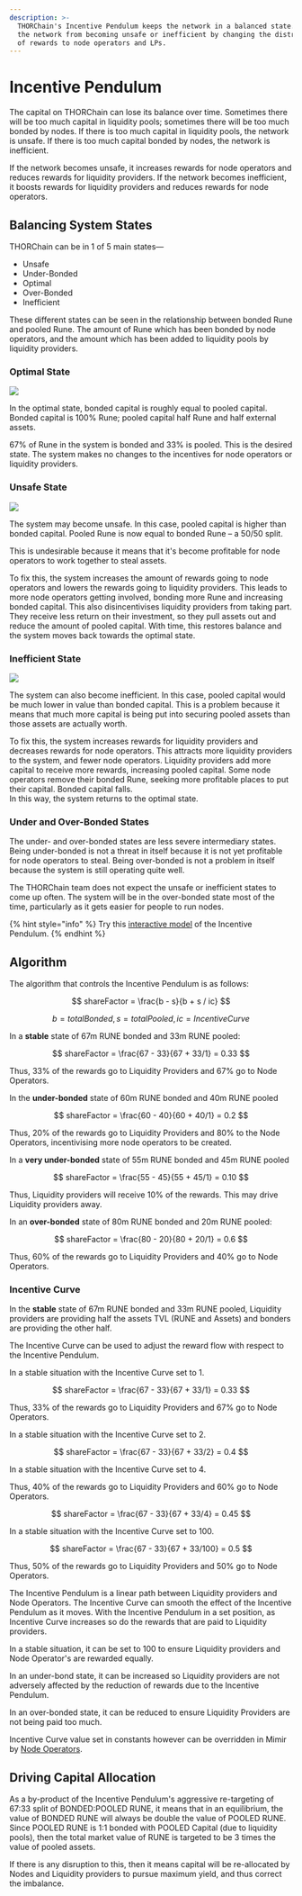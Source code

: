 ```yaml
---
description: >-
  THORChain's Incentive Pendulum keeps the network in a balanced state. It stops
  the network from becoming unsafe or inefficient by changing the distribution
  of rewards to node operators and LPs.
---
```


# Incentive Pendulum

The capital on THORChain can lose its balance over time. Sometimes there will be too much capital in liquidity pools; sometimes there will be too much bonded by nodes. If there is too much capital in liquidity pools, the network is unsafe. If there is too much capital bonded by nodes, the network is inefficient.

If the network becomes unsafe, it increases rewards for node operators and reduces rewards for liquidity providers. If the network becomes inefficient, it boosts rewards for liquidity providers and reduces rewards for node operators.

## Balancing System States

THORChain can be in 1 of 5 main states—

* Unsafe
* Under-Bonded
* Optimal
* Over-Bonded
* Inefficient

These different states can be seen in the relationship between bonded Rune and pooled Rune. The amount of Rune which has been bonded by node operators, and the amount which has been added to liquidity pools by liquidity providers.

### Optimal State

![](../.gitbook/assets/optimal.jpg)

In the optimal state, bonded capital is roughly equal to pooled capital. Bonded capital is 100% Rune; pooled capital half Rune and half external assets.

67% of Rune in the system is bonded and 33% is pooled. This is the desired state. The system makes no changes to the incentives for node operators or liquidity providers.

### Unsafe State

![](../.gitbook/assets/unsafe.jpg)

The system may become unsafe. In this case, pooled capital is higher than bonded capital. Pooled Rune is now equal to bonded Rune – a 50/50 split.

This is undesirable because it means that it's become profitable for node operators to work together to steal assets.

To fix this, the system increases the amount of rewards going to node operators and lowers the rewards going to liquidity providers. This leads to more node operators getting involved, bonding more Rune and increasing bonded capital. This also disincentivises liquidity providers from taking part. They receive less return on their investment, so they pull assets out and reduce the amount of pooled capital. With time, this restores balance and the system moves back towards the optimal state.

### Inefficient State

![](../.gitbook/assets/inefficient.jpg)

The system can also become inefficient. In this case, pooled capital would be much lower in value than bonded capital. This is a problem because it means that much more capital is being put into securing pooled assets than those assets are actually worth.

To fix this, the system increases rewards for liquidity providers and decreases rewards for node operators. This attracts more liquidity providers to the system, and fewer node operators. Liquidity providers add more capital to receive more rewards, increasing pooled capital. Some node operators remove their bonded Rune, seeking more profitable places to put their capital. Bonded capital falls.\
In this way, the system returns to the optimal state.

### Under and Over-Bonded States

The under- and over-bonded states are less severe intermediary states. Being under-bonded is not a threat in itself because it is not yet profitable for node operators to steal. Being over-bonded is not a problem in itself because the system is still operating quite well.

The THORChain team does not expect the unsafe or inefficient states to come up often. The system will be in the over-bonded state most of the time, particularly as it gets easier for people to run nodes.

{% hint style="info" %}
Try this [interactive model](https://rebase.foundation/network/thorchain/system-component/balancer) of the Incentive Pendulum.
{% endhint %}

## Algorithm

The algorithm that controls the Incentive Pendulum is as follows:

$$
shareFactor = \frac{b - s}{b + s / ic}
$$

$$
b = totalBonded, s = totalPooled, ic = Incentive Curve
$$

In a **stable** state of 67m RUNE bonded and 33m RUNE pooled:



$$
shareFactor = \frac{67 -  33}{67 + 33/1} = 0.33
$$

Thus, 33% of the rewards go to Liquidity Providers and 67% go to Node Operators.&#x20;

In the **under-bonded** state of 60m RUNE bonded and 40m RUNE pooled

$$
shareFactor = \frac{60 -  40}{60  + 40/1} = 0.2
$$

Thus, 20% of the rewards go to Liquidity Providers and 80% to the Node Operators, incentivising more node operators to be created.&#x20;

In a **very under-bonded** state of 55m RUNE bonded and 45m RUNE pooled

$$
shareFactor = \frac{55 -  45}{55  + 45/1} = 0.10
$$

Thus, Liquidity providers will receive 10% of the rewards. This may drive Liquidity providers away.

In an **over-bonded** state of 80m RUNE bonded and 20m RUNE pooled:



$$
shareFactor = \frac{80 -  20}{80  + 20/1} = 0.6
$$

Thus, 60% of the rewards go to Liquidity Providers and 40% go to Node Operators.

### Incentive Curve

In the **stable** state of 67m RUNE bonded and 33m RUNE pooled, Liquidity providers are providing half the assets TVL (RUNE and Assets) and bonders are providing the other half.&#x20;

The Incentive Curve can be used to adjust the reward flow with respect to the Incentive Pendulum.



In a stable situation with the Incentive Curve set to 1.

$$
shareFactor = \frac{67 -  33}{67 + 33/1} = 0.33
$$

Thus, 33% of the rewards go to Liquidity Providers and 67% go to Node Operators.&#x20;

In a stable situation with the Incentive Curve set to 2.

$$
shareFactor = \frac{67 -  33}{67 + 33/2} = 0.4
$$

In a stable situation with the Incentive Curve set to 4.

Thus, 40% of the rewards go to Liquidity Providers and 60% go to Node Operators.&#x20;

$$
shareFactor = \frac{67 -  33}{67 + 33/4} = 0.45
$$

In a stable situation with the Incentive Curve set to 100.

$$
shareFactor = \frac{67 -  33}{67 + 33/100} = 0.5
$$

Thus, 50% of the rewards go to Liquidity Providers and 50% go to Node Operators.&#x20;

The Incentive Pendulum is a linear path between Liquidity providers and Node Operators. The Incentive Curve can smooth the effect of the Incentive Pendulum as it moves. With the Incentive Pendulum in a set position, as Incentive Curve increases so do the rewards that are paid to Liquidity providers.&#x20;

In a stable situation, it can be set to 100 to ensure Liquidity providers and Node Operator's are rewarded equally.&#x20;

In an under-bond state, it can be increased so Liquidity providers are not adversely affected by the reduction of rewards due to the Incentive Pendulum.

In an over-bonded state, it can be reduced to ensure Liquidity Providers are not being paid too much.&#x20;

Incentive Curve value set in constants however can be overridden in Mimir by [Node Operators](../thornodes/overview.md).

## Driving Capital Allocation

As a by-product of the Incentive Pendulum's aggressive re-targeting of 67:33 split of BONDED:POOLED RUNE, it means that in an equilibrium, the value of BONDED RUNE will always be double the value of POOLED RUNE. Since POOLED RUNE is 1:1 bonded with POOLED Capital (due to liquidity pools), then the total market value of RUNE is targeted to be 3 times the value of pooled assets.

If there is any disruption to this, then it means capital will be re-allocated by Nodes and Liquidity providers to pursue maximum yield, and thus correct the imbalance.
